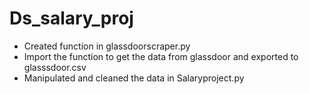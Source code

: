 # Ds_salary_proj
* Created function in glassdoorscraper.py 
* Import the function to get the data from glassdoor and exported to glasssdoor.csv
* Manipulated and cleaned the data in Salaryproject.py
